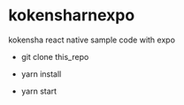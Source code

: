 # kokensharnexpo
kokensha react native sample code with expo

* git clone this_repo

* yarn install

* yarn start
